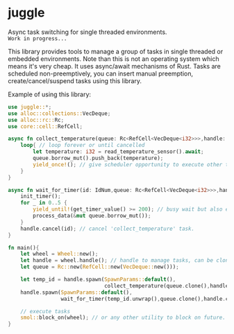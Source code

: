 # juggle
Async task switching for single threaded environments.
<br>
`Work in progress...`

This library provides tools to manage a group of tasks in single threaded or embedded
environments. Note than this is not an operating system which means it's very cheap.
It uses async/await mechanisms of Rust. Tasks are scheduled non-preemptively, you can
insert manual preemption, create/cancel/suspend tasks using this library.

Example of using this library:
 ```rust
 use juggle::*;
 use alloc::collections::VecDeque;
 use alloc::rc::Rc;
 use core::cell::RefCell;

 async fn collect_temperature(queue: Rc<RefCell<VecDeque<i32>>>,handle: WheelHandle){
     loop{ // loop forever or until cancelled
         let temperature: i32 = read_temperature_sensor().await;
         queue.borrow_mut().push_back(temperature);
         yield_once!(); // give scheduler opportunity to execute other tasks
     }
 }

 async fn wait_for_timer(id: IdNum,queue: Rc<RefCell<VecDeque<i32>>>,handle: WheelHandle){
     init_timer();
     for _ in 0..5 {
         yield_until!(get_timer_value() >= 200); // busy wait but also executes other tasks.
         process_data(&mut queue.borrow_mut());
     }
     handle.cancel(id); // cancel 'collect_temperature' task.
 }

 fn main(){
     let wheel = Wheel::new();
     let handle = wheel.handle(); // handle to manage tasks, can be cloned inside this thread
     let queue = Rc::new(RefCell::new(VecDeque::new()));

     let temp_id = handle.spawn(SpawnParams::default(),
                                collect_temperature(queue.clone(),handle.clone()));
     handle.spawn(SpawnParams::default(),
                  wait_for_timer(temp_id.unwrap(),queue.clone(),handle.clone()));

     // execute tasks
     smol::block_on(wheel); // or any other utility to block on future.
 }
 ```